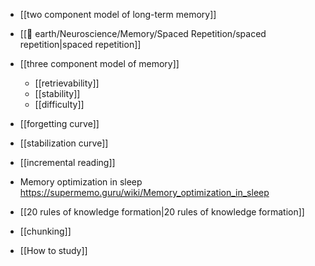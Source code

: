 - [[two component model of long-term memory]]
- [[🏡 earth/Neuroscience/Memory/Spaced Repetition/spaced repetition|spaced repetition]]
- [[three component model of memory]]
	- [[retrievability]]
	- [[stability]]
	- [[difficulty]]
- [[forgetting curve]]
- [[stabilization curve]]
- [[incremental reading]]
- Memory optimization in sleep https://supermemo.guru/wiki/Memory_optimization_in_sleep
- [[20 rules of knowledge formation|20 rules of knowledge formation]]
- [[chunking]]




- [[How to study]]

